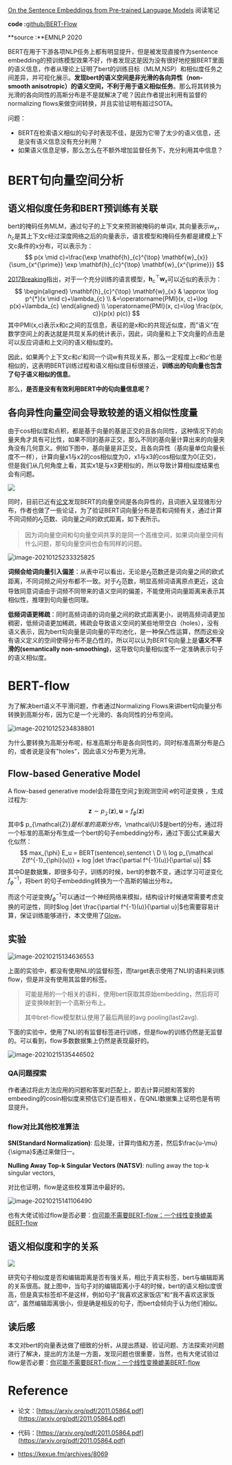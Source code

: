 [On the Sentence Embeddings from Pre-trained Language Models](https://link.zhihu.com/?target=https%3A//arxiv.org/abs/2011.05864) 阅读笔记

**code :**[github/BERT-Flow](https://link.zhihu.com/?target=https%3A//github.com/)

**source :**EMNLP 2020

BERT在用于下游各项NLP任务上都有明显提升，但是被发现直接作为sentence embedding的预训练模型效果不好，作者发现这是因为没有很好地挖掘BERT里面的语义信息，作者从理论上证明了bert的训练目标（MLM,NSP）和相似度任务之间差异，并可视化展示。**发现bert的语义空间是非光滑的各向异性（non-smooth anisotropic）的语义空间，不利于用于语义相似任务**。那么将其转换为光滑的各向同性的高斯分布是不是就解决了呢？因此作者提出利用有监督的normalizing flows来做空间转换，并且实验证明有超过SOTA。

问题：

- BERT在检索语义相似的句子时表现不佳，是因为它带了太少的语义信息，还是没有语义信息没有充分利用？
- 如果语义信息足够，那么怎么在不额外增加监督任务下，充分利用其中信息？

# BERT句向量空间分析

## 语义相似度任务和BERT预训练有关联

bert的掩码任务MLM，通过句子的上下文来预测被掩码的单词$x$, 其向量表示$w_x$，$h_c$是其上下文$c$经过深度网络之后的向量表示，语言模型和掩码任务都是建模上下文c条件的x分布，可以表示为：
$$
p(x \mid c)=\frac{\exp \mathbf{h}_{c}^{\top} \mathbf{w}_{x}}{\sum_{x^{\prime}} \exp \mathbf{h}_{c}^{\top} \mathbf{w}_{x^{\prime}}}
$$

[2017Breaking](http://www.researchgate.net/publication/321025432_Breaking_the_Softmax_Bottleneck_A_High-Rank_RNN_Language_Model)指出，对于一个充分训练的语言模型，$\mathbf{h}_{c}^{\top} \mathbf{w}_{x}$可以近似的表示为：
$$
\begin{aligned} \mathbf{h}_{c}^{\top} \mathbf{w}_{x} & \approx \log p^{*}(x \mid c)+\lambda_{c} \\ &=\operatorname{PMI}(x, c)+\log p(x)+\lambda_{c} \end{aligned} \\
\operatorname{PMI}(x, c)=\log \frac{p(x, c)}{p(x) p(c)}
$$
其中PMI(x,c)表示x和c之间的互信息，表征的是x和c的共现近似度，而”语义“在数学空间上的表达就是共现关系的统计表示，因此，词向量和上下文向量的点击是可以反应词语和上文问的语义相似度的。

因此，如果两个上下文$c$和$c'$和同一个词w有共现关系，那么一定程度上$c$和$c'$也是相似的，这表明BERT训练过程和语义相似度目标很接近，**训练出的句向量也包含了句子语义相似的信息**。

那么，**是否是没有有效利用BERT中的句向量信息呢？**

## 各向异性向量空间会导致较差的语义相似性度量

由于cos相似度和点积，都是基于向量的基是正交的且各向同性，这种情况下的向量夹角才具有可比性，如果不同的基非正交，那么不同的基向量计算出来的向量夹角没有几何意义。例如下图中，基向量是非正交，且各向异性（基向量单位向量长度不一样），计算向量x1与x2的cos相似度为0，x1与x3的cos相似度为0(正交)，但是我们从几何角度上看，其实x1是与x3更相似的，所以导致计算相似度结果也会有问题。

![](https://pic1.zhimg.com/80/v2-8e596e1fc5652449e10ef9653be44d73_720w.png)

同时，目前已近有[论文](https://arxiv.org/abs/1907.12009)发现BERT的向量空间是各向异性的，且词嵌入呈现锥形分布，作者也做了一些论证，为了验证BERT词向量分布是否和词频有关，通过计算不同词频的$\mathcal{l}_2$范数、词向量之间的欧式距离，如下表所示。

> 因为词向量空间和句向量空间共享的是同一个高维空间，如果词向量空间有什么问题，那句向量空间也会有同样的问题。

![image-20210125233325825](https://pic1.zhimg.com/80/v2-722561f7715dea356af97b4620f68dd3_720w.png)

**词频会给词向量引入偏差**：从表中可以看出，无论是$\mathcal{l}_2$范数还是词向量之间的欧式距离，不同词频之间分布都不一致。对于$\mathcal{l}_2$范数，明显高频词语离原点更近，这会导致同意词语由于词频不同带来的语义空间的偏差，不能使用词向量距离来表示其相似性，推理到句向量也同理。

**低频词语更稀疏**：同时高频词语的词向量之间的欧式距离更小，说明高频词语更加稠密，低频词语更加稀疏，稀疏会导致语义空间的某些地带空白（holes），没有语义表示，因为bert句向量是词向量的平均池化，是一种保凸性运算，然而这些没有语义定义的空间使得分布不是凸性的，所以可以认为BERT句向量上是**语义不平滑的(semantically non-smoothing)**，这导致句向量相似度不一定准确表示句子的语义相似度。

# BERT-flow

为了解决bert语义不平滑问题，作者通过Normalizing Flows来讲bert句向量分布转换到高斯分布，因为它是一个光滑的、各向同性的分布空间。

![image-20210125234838801](https://pic1.zhimg.com/80/v2-adda22f227df75942fd7971ef7474016_720w.png)

为什么要转换为高斯分布呢，标准高斯分布是各向同性的，同时标准高斯分布是凸的，或者说是没有"holes"，因此语义分布更为光滑。

## Flow-based Generative Model

A flow-based generative model会将潜在空间$\mathcal{Z}$到观测空间$\mathcal{U}$的可逆变换 ，生成过程为:
$$
\mathbf{z} \sim p_{\mathcal{Z}}(\mathbf{z}), \mathbf{u}=f_{\phi}(\mathbf{z})
$$
其中$ p_{\mathcal{Z}}$是标准的高斯分布，$\mathcal{U}$是bert的分布，通过将一个标准的高斯分布生成一个bert的句子embedding分布，通过下面公式来最大化似然：
$$
max_{\phi} E_u = BERT(sentence),sentenct \  D \\
log p_{\mathcal Z(f^{-1}_{\phi}(u))} + log |det \frac{\partial f^{-1}(u)}{\partial u}|
$$
其中D是数据集，即很多句子，训练的时候，bert的参数不变，通过学习可逆变化$f^{-1}_\phi$，将bert 的句子embedding转换为一个高斯的输出分布z。

而这个可逆变换$f^{-1}_\phi$可以通过一个神经网络来模拟，结构设计时候通常需要考虑变换的可逆性，同时$log |det \frac{\partial f^{-1}(u)}{\partial u}|$也需要容易计算，保证训练能够进行，本文使用了[Glow](https://arxiv.org/abs/1807.03039)。



## 实验

![image-20210215134636553](https://pic1.zhimg.com/80/v2-f32946dd910bae431f2208cd803fc988_720w.png)

上面的实验中，都没有使用NLI的监督标签，而target表示使用了NLI的语料来训练flow，但是并没有使用其监督的标签。

> 可能是用的一个相关的语料，使用bert获取其原始embedding，然后将可逆变换映射到一个高斯分布上。
>
> 其中bret-flow模型默认使用了最后两层的avg pooling(last2avg).

下面的实验中，使用了NLI的有监督标签进行训练，但是flow的训练仍然是无监督的。可以看到，flow多数数据集上仍然是表现最好的。

![image-20210215135446502](https://pic2.zhimg.com/80/v2-c5cf9fbaa595863bcc93311eb205b21c_720w.png)

### QA问题探索

作者通过将此方法应用的问题和答案对匹配上，即去计算问题和答案的embeeding的cosin相似度来预估它们是否相关，在QNLI数据集上证明也是有明显提升。

### flow对比其他校准算法

**SN(Standard Normalization)**: 后处理，计算均值和方差，然后$\frac{u-\mu}{\sigma}$通过来做归一。

**Nulling Away Top-k Singular Vectors (NATSV)**: nulling away the top-k singular vectors,

对比也证明，flow是这些校准算法中最好的。

![image-20210215141106490](https://pic2.zhimg.com/80/v2-98f516bd6446112eaf9a28a1fcf982aa_720w.png)

也有大佬试验过flow是否必要：[你可能不需要BERT-flow：一个线性变换媲美BERT-flow](https://kexue.fm/archives/8069)

## 语义相似度和字的关系

![](https://pic2.zhimg.com/80/v2-13aa9edb1231ce15b5b36f6c66cd6607_720w.png)

研究句子相似度是否和编辑距离是否有强关系，相比于真实标签，bert与编辑距离的关系很高。就上图中，当句子对的编辑距离小于4的时候，bert的语义相似度很高，但是真实标签却不是这样，例如句子“我喜欢这家饭店”和“我不喜欢这家饭店”，虽然编辑距离很小，但是确是相反的句子，而bert会倾向于认为他们相似。

## 读后感

本文对bert的向量表达做了细致的分析，从提出质疑、验证问题、方法探索对问题进行了解决，提出的方法是一方面，发现问题也很重要，当然，也有大佬试验过flow是否必要：[你可能不需要BERT-flow：一个线性变换媲美BERT-flow](https://kexue.fm/archives/8069)

# Reference

- 论文：[https://arxiv.org/pdf/2011.05864.pdf](https://arxiv.org/pdf/2011.05864.pdf)
- 代码：[https://arxiv.org/pdf/2011.05864.pdf](https://arxiv.org/pdf/2011.05864.pdf)

- https://kexue.fm/archives/8069

